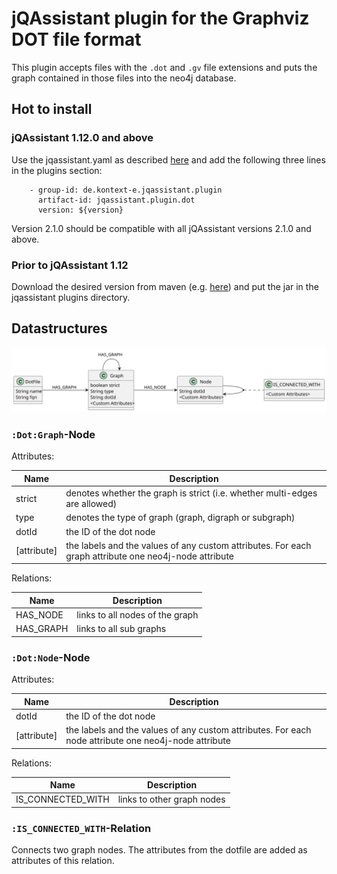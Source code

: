 # jQAssistant plugin for the Graphviz DOT file format

This plugin accepts files with the `.dot` and `.gv` file extensions and puts the graph contained in those files into the neo4j database.

## Hot to install

### jQAssistant 1.12.0 and above 

Use the jqassistant.yaml as described [here](https://jqassistant.github.io/jqassistant/current/)
and add the following three lines in the plugins section:

```
    - group-id: de.kontext-e.jqassistant.plugin
      artifact-id: jqassistant.plugin.dot
      version: ${version}
```
Version 2.1.0 should be compatible with all jQAssistant versions 2.1.0 and above.

### Prior to jQAssistant 1.12

Download the desired version from maven
(e.g. [here](https://mvnrepository.com/artifact/de.kontext-e.jqassistant.plugin/jqassistant.plugin.asciidoc))
and put the jar in the jqassistant plugins directory.

## Datastructures

![](datastructure.svg)

### `:Dot:Graph`-Node

Attributes:

| Name        | Description                                                                                           |
|-------------|-------------------------------------------------------------------------------------------------------|
| strict      | denotes whether the graph is strict (i.e. whether multi-edges are allowed)                            |
| type        | denotes the type of graph (graph, digraph or subgraph)                                                |
| dotId       | the ID of the dot node                                                                                |
| [attribute] | the labels and the values of any custom attributes. For each graph attribute one neo4j-node attribute |

Relations:

| Name      | Description                     |
|-----------|---------------------------------|
| HAS_NODE  | links to all nodes of the graph |
| HAS_GRAPH | links to all sub graphs         |


### `:Dot:Node`-Node

Attributes:

| Name        | Description                                                                                          |
|-------------|------------------------------------------------------------------------------------------------------|
| dotId       | the ID of the dot node                                                                               |
| [attribute] | the labels and the values of any custom attributes. For each node attribute one neo4j-node attribute |

Relations:

| Name              | Description                |
|-------------------|----------------------------|
| IS_CONNECTED_WITH | links to other graph nodes |

### `:IS_CONNECTED_WITH`-Relation

Connects two graph nodes. The attributes from the dotfile are added as attributes of this relation.

